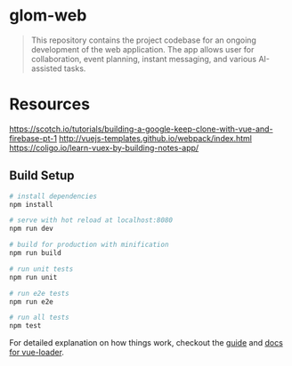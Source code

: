 # glom-web

> This repository contains the project codebase for an ongoing development of the web application. The app allows user for collaboration, event planning, instant messaging, and various AI-assisted tasks.

# Resources
https://scotch.io/tutorials/building-a-google-keep-clone-with-vue-and-firebase-pt-1
http://vuejs-templates.github.io/webpack/index.html
https://coligo.io/learn-vuex-by-building-notes-app/

## Build Setup

``` bash
# install dependencies
npm install

# serve with hot reload at localhost:8080
npm run dev

# build for production with minification
npm run build

# run unit tests
npm run unit

# run e2e tests
npm run e2e

# run all tests
npm test
```

For detailed explanation on how things work, checkout the [guide](http://vuejs-templates.github.io/webpack/) and [docs for vue-loader](http://vuejs.github.io/vue-loader).
